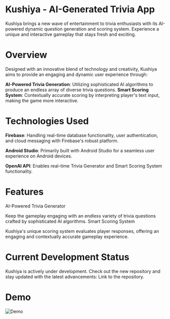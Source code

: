 # Kushiya - AI-Generated Trivia App

Kushiya brings a new wave of entertainment to trivia enthusiasts with its AI-powered dynamic question generation and scoring system. Experience a unique and interactive gameplay that stays fresh and exciting.
# Overview

Designed with an innovative blend of technology and creativity, Kushiya aims to provide an engaging and dynamic user experience through:

  **AI-Powered Trivia Generation**: Utilizing sophisticated AI algorithms to produce an endless array of diverse trivia questions.
  **Smart Scoring System**: Contextually accurate scoring by interpreting player's text input, making the game more interactive.

# Technologies Used

  **Firebase**: Handling real-time database functionality, user authentication, and cloud messaging with Firebase's robust platform.
  
  **Android Studio**: Primarily built with Android Studio for a seamless user experience on Android devices.
  
  **OpenAI API**: Enables real-time Trivia Generator and Smart Scoring System functionality.

# Features
AI-Powered Trivia Generator

Keep the gameplay engaging with an endless variety of trivia questions crafted by sophisticated AI algorithms.
Smart Scoring System

Kushiya's unique scoring system evaluates player responses, offering an engaging and contextually accurate gameplay experience.
# Current Development Status

Kushiya is actively under development. Check out the new repository and stay updated with the latest advancements: Link to the repository.

# Demo

![Demo](Demo.gif)
